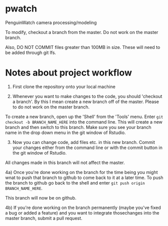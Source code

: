 # pwatch
PenguinWatch camera processing/modeling

To modify, checkout a branch from the master. Do not work on the master branch.

Also, DO NOT COMMIT files greater than 100MB in size. These will need to be added through git lfs.

# Notes about project workflow
1) First clone the repository onto your local machine

2) Whenever you want to make changes to the code, you should 'checkout a branch'. By this I mean create a new branch off of the master. Please to do not work on the master branch.

To create a new branch, open up the 'Shell' from the 'Tools' menu. Enter `git checkout -b BRANCH_NAME_HERE` into the command line. This will create a new branch and then switch to this branch. Make sure you see your branch name in the drop down menu in the git window of Rstudio.

3) Now you can change code, add files etc. in this new branch. Commit your changes either from the command line or with the commit button in the git window of Rstudio.

All changes made in this branch will not affect the master.

4a) Once you're done working on the branch for the time being you might wnat to push that branch to github to come back to it at a later time. To push the branch to github go back to the shell and enter `git push origin BRANCH_NAME_HERE`.

This branch will now be on github.

4b) If you're done working on the branch permanently (maybe you've fixed a bug or added a feature) and you want to integrate thosechanges into the master branch, submit a pull request.

